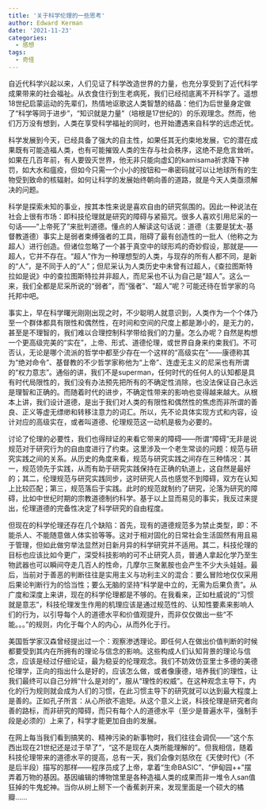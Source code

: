 ```yaml
---
title: '关于科学伦理的一些思考'
author: Edward Kerman
date: '2021-11-23'
categories:
  - 感想
tags:
  - 奇怪
---
```


自近代科学兴起以来，人们见证了科学改造世界的力量，也充分享受到了近代科学成果带来的社会福祉。从衣食住行到生老病死，我们已经彻底离不开科学了。遥想18世纪启蒙运动的先辈们，热情地讴歌这人类智慧的结晶：他们为后世量身定做了“科学等同于进步”，“知识就是力量”（培根是17世纪的）的乐观理念。然而，他们万万没有想到，人类在享受科学福祉的同时，也开始遭遇来自科学的远虑近忧。

科学发展到今天，已经具备了强大的自主性，如果任其无约束地发展，它的潜在成果既有可能造福人类，也有可能摧毁人类的生存与社会秩序，这绝不是危言耸听。如果在几百年前，有人要毁灭世界，他无非只能向虚幻的kamisama祈求降下神罚，如大水和瘟疫，但如今只需一个小小的按钮和一串密码就可以让地球所有的生物受到致命的核辐射。如何让科学的发展始终朝向善的道路，就是今天人类亟须解决的问题。

科学是探索未知的事业，按其本性来说是喜欢自由的研究氛围的。因此一种说法在社会上很有市场：即科技伦理就是研究的障碍与紧箍咒。很多人喜欢引用尼采的一句话——“上帝死了”来批判道德。懂点的人解读这句话说：道德（主要是犹太-基督教道德）事实上是弱者束缚强者的工具，阻碍了最有创造性的一批人（他称之为超人）进行创造。但诸位忽略了一个甚于真空中的球形鸡的奇妙假设，那就是——超人，它并不存在。“超人”作为一种理想型的人类，与现存的所有人都不同，是新的“人”，是不同于人的“人”；但尼采认为人类历史中未曾有过超人，《查拉图斯特拉如是说》中的查拉图斯特拉并非超人，而尼采也不认为自己是“超人”。这么一来，我们全都是尼采所说的“弱者”，而“强者”、“超人”呢？可能还待在哲学家的乌托邦中吧。

事实上，早在科学曙光刚刚出现之时，不少聪明人就意识到，人类作为一个个体乃至一个群体都具有限性和偶然性，在时间和空间的尺度上都是渺小的，是无力的，甚至是不理智的，我们难以合理控制科学带给我们的力量。怎么办呢？自然是构想一个更高级完美的“实在”，上帝、形式、道德伦理，或世界自身来约束我们。不可否认，无论是哪个流派的哲学中都至少存在一个这样的“高级实在”——康德称其为“绝对命令”、基督教的不少哲学家称他为“上帝”、连虚无主义的尼采也有所谓的“权力意志”。通俗的讲，我们不是superman，任何时代的任何人的认知都是具有时代局限性的，我们没有办法预先把所有的不确定性消除，也没法保证自己永远是理智和正确的。而随着时代的进步，不确定性带来的影响也变得越来越大。从根本上讲，我们设计道德，是出于我们对人类的有限性和偶然性的焦虑而非所谓的善良、正义等虚无缥缈和转移注意力的词汇。所以，先不论具体实现方式和内容，设计对应的高级实在，或者叫道德、伦理规范这一动机是极为必要的。

讨论了伦理的必要性，我们也得辩证的来看它带来的障碍——所谓“障碍”无非是说规范对于研究行为的自由度进行了约束。这里涉及一个老生常谈的问题：规范与研究实践之间的关系。从历史的角度来看，规范与研究实践之间存在三种情况：其一，规范领先于实践，从而有助于研究实践保持在正确的轨道上，这自然是最好的；其二，伦理规范与研究实践同步，这时研究人员也感觉不到障碍，双方在认知上比较匹配；第三，规范落后于实践。此时的规范就制约了研究，沦落为研究的障碍，比如中世纪时期的宗教道德制约科学。基于以上显而易见的事实，我反过来提出，伦理道德的完备性决定了科学研究的自由程度。

但现在的科学伦理还存在几个缺陷：首先，现有的道德规范多为禁止类型，即：不能杀人、不能随意做人体实验等等。这对于相对固化的日常社会生活固然有用且易于管理，但如此做穷举法显然对日新月异的科学研究并不适用。其二，科技伦理的目标也应该比如今更广，深受科技影响的可不止研究人员，普通人拿起化学乃至生物武器也可以瞬间夺走几百人的性命，几摩尔三聚氰胺也会产生不少大头娃娃。最后，当前对于善恶的判断往往是实用主义与功利主义的混合：要么冒险地仅仅采用后果论判断行为的恰当性；要么无脑的坚持“科学是中立的，无需为后果负责”。从广度和深度上来讲，现在的科学伦理都是不够的。在我看来，正如杜威说的“习惯就是意志”，科技伦理发生作用的机理应该是通过规范性的、认知性要素来影响人们的行为，以引导每个人的道德水平和价值观提升，而非仅仅做出一些“不能。。。”的规则，内化于每个人的内心，从而外化于行。

美国哲学家汉森曾经提出过一个：观察渗透理论。即任何人在做出价值判断的时候都要受到其内在所拥有的理论与信念的影响。这些构成人们认知背景的理论与信念，应该是经过仔细论证，最为稳妥的伦理观念。我们不妨效仿亚里士多德的美德伦理学，正向的指出什么是好的，应该怎么做，或者像康德，培养我们的理性，让我们最终可以自己分辨“什么是对的”，服从“理性的权威”。在这种观念主导下，内化的行为规则就会成为人们的习惯，在此习惯主导下的研究就可以达到最大程度上是善的。正如孔子所言：从心所欲不逾矩。从这个意义上说，科技伦理是研究者向善的路标，而非研究的障碍，而只有每个人的道德水平（至少是普遍水平，强制手段是必须的）上来了，科学才能更加自由的发展。

在网上每当我们看到搞笑的、精神污染的新事物时，我们往往会调侃——“这个东西出现在21世纪还是过于早了”，“这不是现在人类所能理解的”。但我相信，随着科技伦理带来的道德水平的提高，总有一天，我们会像刘慈欣在《天使时代》（不是后半段）描写的那样——程序员成了上帝，拿着“生命BASIC”、“伊甸园++”摆弄着万物的基因。基因编辑的博物馆里是各种造福人类的成果而非一堆令人san值狂掉的牛鬼蛇神。当你从树上掰下一个香蕉剥开来，发现里面是一个硕大的橘瓣……
